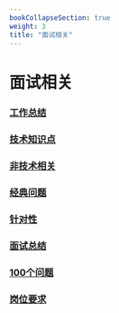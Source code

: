 ```yaml
---
bookCollapseSection: true
weight: 3
title: "面试相关"
---
```


# 面试相关

### [工作总结](work)

### [技术知识点](tech)

### [非技术相关](other)

### [经典问题](classic)

### [针对性](target)

### [面试总结](history)

### [100个问题](100.md)

### [岗位要求](request.md)